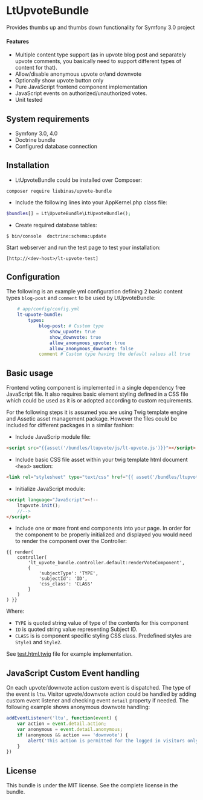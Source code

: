 # LtUpvoteBundle
Provides thumbs up and thumbs down functionality for Symfony 3.0 project

#### Features
- Multiple content type support (as in upvote blog post and separately upvote comments, 
you basically need to support different types of content for that).
- Allow/disable anonymous upvote or/and downvote
- Optionally show upvote button only
- Pure JavaScript frontend component implementation
- JavaScript events on authorized/unauthorized votes.
- Unit tested

## System requirements

- Symfony 3.0, 4.0
- Doctrine bundle
- Configured database connection


## Installation

* LtUpvoteBundle could be installed over Composer:

 ```
 composer require liubinas/upvote-bundle
 ```

* Include the following lines into your AppKernel.php class file:

 ```php
 $bundles[] = Lt\UpvoteBundle\LtUpvoteBundle();
 ```

* Create required database tables:

 ```
 $ bin/console  doctrine:schema:update
 ```

Start webserver and run the test page to test your installation:
 
    [http://<dev-host>/lt-upvote-test]


## Configuration

The following is an example yml configuration defining 2 basic content types `blog-post` and
 `comment` to be used by LtUpvoteBundle:

```yml
    # app/config/config.yml
    lt-upvote-bundle:
        types:
            blog-post: # Custom type
                show_upvote: true
                show_downvote: true
                allow_anonymous_upvote: true
                allow_anonymous_downvote: false
            comment # Custom type having the default values all true

```

## Basic usage

Frontend voting component is implemented in a single dependency free JavaScript file.
It also requires basic element styling defined in a CSS file which could be used as it is 
or adopted according to custom requirements. 

For the following steps it is assumed you are using Twig template engine and 
Assetic asset management package. However the files could be included for different
packages in a similar fashion:

* Include JavaScrip module file:

 ```html
 <script src="{{asset('/bundles/ltupvote/js/lt-upvote.js')}}"></script>
 ```

* Include basic CSS file asset within your twig template html document `<head>` section:

 ```html
 <link rel="stylesheet" type="text/css" href="{{ asset('/bundles/ltupvote/css/lt-upvote.css') }}">
```

* Initialize JavaScript module:

 ```html
 <script language="JavaScript"><!--
     ltupvote.init();
     //-->
 </script>
 ```

* Include one or more front end components into your page. 
In order for the component to be properly initialized and displayed you would need to render
the component over the Controller:  

```
{{ render(
    controller(
        'lt_upvote_bundle.controller.default:renderVoteComponent',
        {
            'subjectType': 'TYPE',
            'subjectId': 'ID',
            'css_class': 'CLASS' 
        }
    )
) }}
```

Where:
 * `TYPE` is quoted string value of type of the contents for this component
 * `ID` is quoted string value representing Subject ID.
 * `CLASS` is is component specific styling CSS class. Predefined styles are `Style1` and `Style2`. 

See [test.html.twig](Resources/views/Default/test.html.twig) file for example implementation.

## JavaScript Custom Event handling

On each upvote/downvote action custom event is dispatched. The type of the event is `ltu`.
Visitor upvote/downvote action could be handled by adding custom event listener and checking event `detail` property if needed.
The following example shows anonymous downvote handling: 

```JavaScript
addEventListener('ltu', function(event) {
    var action = event.detail.action;
    var anonymous = event.detail.anonymous;
    if (anonymous && action === 'downvote') {
        alert('This action is permitted for the logged in visitors only.');
    }
})
```   

## License

This bundle is under the MIT license. See the complete license in the bundle.
